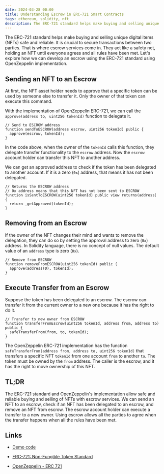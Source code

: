 ```yaml
---
date: 2024-03-28 00:00
title: Understanding Escrow in ERC-721 Smart Contracts
tags: ethereum, solidity, nft
description: The ERC-721 standard helps make buying and selling unique digital items (NFTs) safe and reliable. It is crucial to secure transactions between two parties. That is where escrow services come in. They act like a safety net, holding an NFT until everyone agrees and all rules have been met. Let's explore how we can develop an escrow using the ERC-721 standard using OpenZeppelin implementation.
---
```


The ERC-721 standard helps make buying and selling unique digital items (NFTs) safe and reliable. It is crucial to secure transactions between two parties. That is where escrow services come in. They act like a safety net, holding an NFT until everyone agrees and all rules have been met. Let's explore how we can develop an escrow using the ERC-721 standard using OpenZeppelin implementation.

## Sending an NFT to an Escrow

At first, the NFT asset holder needs to approve that a specific token can be used by someone else to transfer it. Only the owner of that token can execute this command.

With the implementation of OpenZeppelin ERC-721, we can call the `approve(address to, uint256 tokenId)` function to delegate it.

```solidity
// Send to ESCROW address
function sendToESCROW(address escrow, uint256 tokenId) public {
  approve(escrow, tokenId);
}
```

In the code above, when the owner of the `tokenId` calls this function, they delegate transfer functionality to the `escrow` address. Now the `escrow` account holder can transfer this NFT to another address.

We can get an approved address to check if the token has been delegated to another account. If it is a zero (`0x`) address, that means it has not been delegated.

```solidity
// Returns the ESCROW address
// 0x address means that this NFT has not been sent to ESCROW
function isSentToESCROW(uint256 tokenId) public view returns(address) {
  return _getApproved(tokenId);
}
```

## Removing from an Escrow

If the owner of the NFT changes their mind and wants to remove the delegation, they can do so by setting the approval address to zero (`0x`) address. In Solidity language, there is no concept of null values. The default value of an `address` type is zero (`0x`).

```solidity
// Remove from ESCROW
function removeFromESCROW(uint256 tokenId) public {
  approve(address(0), tokenId);
}
```

## Execute Transfer from an Escrow

Suppose the token has been delegated to an escrow. The escrow can transfer it from the current owner to a new one because it has the right to do it.

```solidity
// Transfer to new owner from ESCROW
function transferFromEscrow(uint256 tokenId, address from, address to) public {
  safeTransferFrom(from, to, tokenId);
}
```

The OpenZeppelin ERC-721 implementation has the function `safeTransferFrom(address from, address to, uint256 tokenId)` that transfers a specific NFT `tokenId` from one account `from` to another `to`. The token must be owned by the `from` address. The caller is the escrow, and it has the right to move ownership of this NFT.

## TL;DR

The ERC-721 standard and OpenZeppelin's implementation allow safe and reliable buying and selling of NFTs with escrow services. We can send an NFT to an escrow, check if an NFT has been delegated to an escrow, and remove an NFT from escrow. The escrow account holder can execute a transfer to a new owner. Using escrow allows all the parties to agree when the transfer happens when all the rules have been met.

## Links

- [Demo code](https://gist.github.com/fassko/f244139e246091225ecfebc2e77984b7)

- [ERC-721: Non-Fungible Token Standard](https://eips.ethereum.org/EIPS/eip-721)
- [OpenZeppelin - ERC 721](https://docs.openzeppelin.com/contracts/2.x/api/token/erc721)
